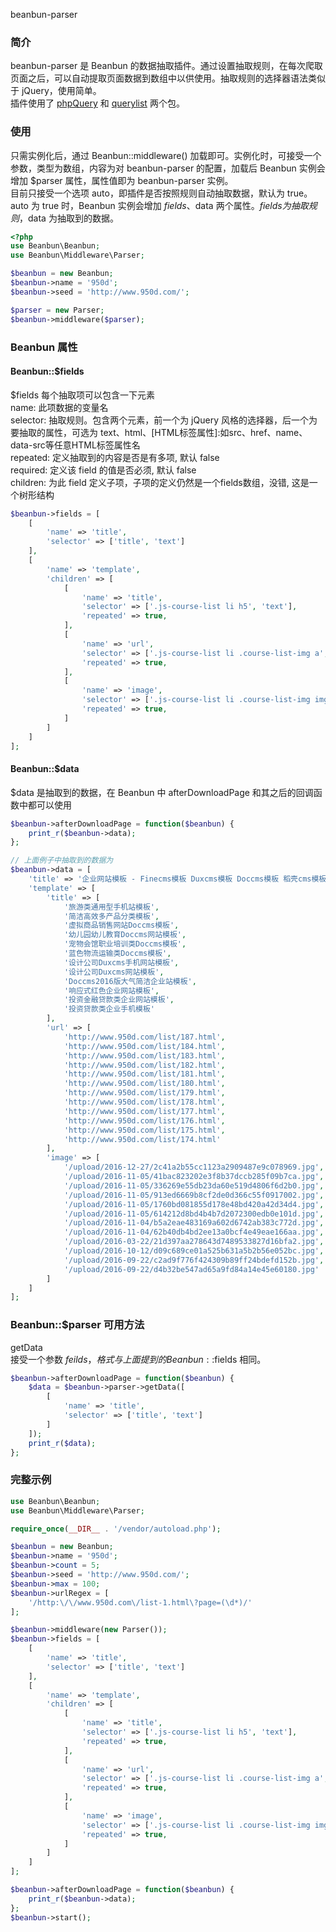 beanbun-parser 

### 简介
beanbun-parser 是 Beanbun 的数据抽取插件。通过设置抽取规则，在每次爬取页面之后，可以自动提取页面数据到数组中以供使用。抽取规则的选择器语法类似于 jQuery，使用简单。  
插件使用了 [phpQuery]() 和 [querylist]() 两个包。 

### 使用
只需实例化后，通过 Beanbun::middleware() 加载即可。实例化时，可接受一个参数，类型为数组，内容为对 beanbun-parser 的配置，加载后 Beanbun 实例会增加 $parser 属性，属性值即为 beanbun-parser 实例。  
目前只接受一个选项 auto，即插件是否按照规则自动抽取数据，默认为 true。  
auto 为 true 时，Beanbun 实例会增加 $fields、$data 两个属性。$fields 为抽取规则，$data 为抽取到的数据。  

```php
<?php
use Beanbun\Beanbun;
use Beanbun\Middleware\Parser;

$beanbun = new Beanbun;
$beanbun->name = '950d';
$beanbun->seed = 'http://www.950d.com/';

$parser = new Parser;
$beanbun->middleware($parser);
```

### Beanbun 属性  
#### Beanbun::$fields  
$fields 每个抽取项可以包含一下元素  
name: 此项数据的变量名  
selector: 抽取规则。包含两个元素，前一个为 jQuery 风格的选择器，后一个为要抽取的属性，可选为 text、html、[HTML标签属性]:如src、href、name、data-src等任意HTML标签属性名  
repeated: 定义抽取到的内容是否是有多项, 默认 false  
required: 定义该 field 的值是否必须, 默认 false  
children: 为此 field 定义子项，子项的定义仍然是一个fields数组，没错, 这是一个树形结构  
```php
$beanbun->fields = [
    [
        'name' => 'title',
        'selector' => ['title', 'text']
    ],
    [
        'name' => 'template',
        'children' => [
            [
                'name' => 'title',
                'selector' => ['.js-course-list li h5', 'text'],
                'repeated' => true,
            ],
            [
                'name' => 'url',
                'selector' => ['.js-course-list li .course-list-img a', 'href'],
                'repeated' => true,
            ],
            [
                'name' => 'image',
                'selector' => ['.js-course-list li .course-list-img img', 'src'],
                'repeated' => true,
            ]
        ]
    ]
];
```

#### Beanbun::$data 
$data 是抽取到的数据，在 Beanbun 中 afterDownloadPage 和其之后的回调函数中都可以使用 
```php
$beanbun->afterDownloadPage = function($beanbun) {
    print_r($beanbun->data);
};

// 上面例子中抽取到的数据为
$beanbun->data = [
    'title' => '企业网站模板 - Finecms模板 Duxcms模板 Doccms模板 稻壳cms模板',
    'template' => [
        'title' => [
            '旅游类通用型手机站模板',
            '简洁高效多产品分类模板',
            '虚拟商品销售网站Doccms模板',
            '幼儿园幼儿教育Doccms网站模板',
            '宠物会馆职业培训类Doccms模板',
            '蓝色物流运输类Doccms模板',
            '设计公司Duxcms手机网站模板',
            '设计公司Duxcms网站模板',
            'Doccms2016版大气简洁企业站模板',
            '响应式红色企业网站模板',
            '投资金融贷款类企业网站模板',
            '投资贷款类企业手机模板'
        ],
        'url' => [
            'http://www.950d.com/list/187.html',
            'http://www.950d.com/list/184.html',
            'http://www.950d.com/list/183.html',
            'http://www.950d.com/list/182.html',
            'http://www.950d.com/list/181.html',
            'http://www.950d.com/list/180.html',
            'http://www.950d.com/list/179.html',
            'http://www.950d.com/list/178.html',
            'http://www.950d.com/list/177.html',
            'http://www.950d.com/list/176.html',
            'http://www.950d.com/list/175.html',
            'http://www.950d.com/list/174.html'
        ],
        'image' => [
            '/upload/2016-12-27/2c41a2b55cc1123a2909487e9c078969.jpg',
            '/upload/2016-11-05/41bac823202e3f8b37dccb285f09b7ca.jpg',
            '/upload/2016-11-05/336269e55db23da60e519d4806f6d2b0.jpg',
            '/upload/2016-11-05/913ed6669b8cf2de0d366c55f0917002.jpg',
            '/upload/2016-11-05/1760bd081855d178e48bd420a42d34d4.jpg',
            '/upload/2016-11-05/614212d8bd4b4b7d2072300edb0e101d.jpg',
            '/upload/2016-11-04/b5a2eae483169a602d6742ab383c772d.jpg',
            '/upload/2016-11-04/62b40db4bd2ee13a0bcf4e49eae166aa.jpg',
            '/upload/2016-03-22/21d397aa278643d7489533827d16bfa2.jpg',
            '/upload/2016-10-12/d09c689ce01a525b631a5b2b56e052bc.jpg',
            '/upload/2016-09-22/c2ad9f776f424309b89ff24bdefd152b.jpg',
            '/upload/2016-09-22/d4b32be547ad65a9fd84a14e45e60180.jpg'
        ]
    ]
];
```

### Beanbun::$parser 可用方法  
getData  
接受一个参数 $feilds，格式与上面提到的 Beanbun::$fields 相同。 
```php
$beanbun->afterDownloadPage = function($beanbun) {
    $data = $beanbun->parser->getData([
        [
            'name' => 'title',
            'selector' => ['title', 'text']
        ]
    ]);
    print_r($data);
};

```


### 完整示例
``` php
use Beanbun\Beanbun;
use Beanbun\Middleware\Parser;

require_once(__DIR__ . '/vendor/autoload.php');

$beanbun = new Beanbun;
$beanbun->name = '950d';
$beanbun->count = 5;
$beanbun->seed = 'http://www.950d.com/';
$beanbun->max = 100;
$beanbun->urlRegex = [
    '/http:\/\/www.950d.com\/list-1.html\?page=(\d*)/'
];

$beanbun->middleware(new Parser());
$beanbun->fields = [
    [
        'name' => 'title',
        'selector' => ['title', 'text']
    ],
    [
        'name' => 'template',
        'children' => [
            [
                'name' => 'title',
                'selector' => ['.js-course-list li h5', 'text'],
                'repeated' => true,
            ],
            [
                'name' => 'url',
                'selector' => ['.js-course-list li .course-list-img a', 'href'],
                'repeated' => true,
            ],
            [
                'name' => 'image',
                'selector' => ['.js-course-list li .course-list-img img', 'src'],
                'repeated' => true,
            ]
        ]
    ]
];

$beanbun->afterDownloadPage = function($beanbun) {
    print_r($beanbun->data);
};
$beanbun->start();
```

